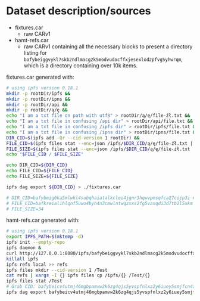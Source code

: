 # Dataset description/sources

- fixtures.car
  - raw CARv1
- hamt-refs.car
  - raw CARv1 containing all the necessary blocks to present a directory listing
    for `bafybeiggvykl7skb2ndlmacg2k5modvudocffxjesexlod2pfvg5yhwrqm`, which is
    a directory containing over 10k items.

fixtures.car generated with:

```sh
# using ipfs version 0.18.1
mkdir -p rootDir/ipfs &&
mkdir -p rootDir/ipns &&
mkdir -p rootDir/api &&
mkdir -p rootDir/ą/ę &&
echo "I am a txt file on path with utf8" > rootDir/ą/ę/file-źł.txt &&
echo "I am a txt file in confusing /api dir" > rootDir/api/file.txt &&
echo "I am a txt file in confusing /ipfs dir" > rootDir/ipfs/file.txt &&
echo "I am a txt file in confusing /ipns dir" > rootDir/ipns/file.txt &&
DIR_CID=$(ipfs add -Qr --cid-version 1 rootDir) &&
FILE_CID=$(ipfs files stat --enc=json /ipfs/$DIR_CID/ą/ę/file-źł.txt | jq -r .Hash) &&
FILE_SIZE=$(ipfs files stat --enc=json /ipfs/$DIR_CID/ą/ę/file-źł.txt | jq -r .Size)
echo "$FILE_CID / $FILE_SIZE"

echo DIR_CID=${DIR_CID}
echo FILE_CID=${FILE_CID}
echo FILE_SIZE=${FILE_SIZE}

ipfs dag export ${DIR_CID} > ./fixtures.car

# DIR_CID=bafybeig6ka5mlwkl4subqhaiatalkcleo4jgnr3hqwvpmsqfca27cijp3i # ./rootDir/
# FILE_CID=bafkreialihlqnf5uwo4byh4n3cmwlntwqzxxs2fg5vanqdi3d7tb2l5xkm # ./rootDir/ą/ę/file-źł.txt
# FILE_SIZE=34
```

hamt-refs.car generated with:

```sh
# using ipfs version 0.18.1
export IPFS_PATH=$(mktemp -d)
ipfs init --empty-repo
ipfs daemon &
curl http://127.0.0.1:8080/ipfs/bafybeiggvykl7skb2ndlmacg2k5modvudocffxjesexlod2pfvg5yhwrqm/
killall ipfs
ipfs refs local >> refs
ipfs files mkdir --cid-version 1 /Test
cat refs | xargs -I {} ipfs files cp /ipfs/{} /Test/{}
ipfs files stat /Test
# Grab CID: bafybeicv4utmj46mgbpamvw2k6zg4qjs5yvspfnlxz2y6iuey5smjfcn4a
ipfs dag export bafybeicv4utmj46mgbpamvw2k6zg4qjs5yvspfnlxz2y6iuey5smjfcn4a > ./refs.car
```
